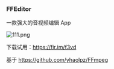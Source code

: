 ### FFEditor

一款强大的音视频编辑 App

![111.png](https://upload-images.jianshu.io/upload_images/4679478-7de6fd06af639e13.png?imageMogr2/auto-orient/strip%7CimageView2/2/w/300)



下载试用：https://fir.im/f3vd

基于 https://github.com/yhaolpz/FFmpeg
